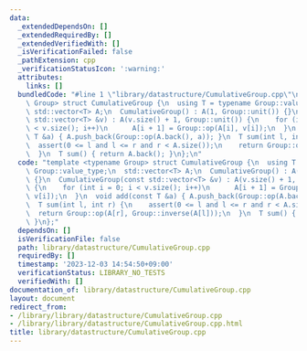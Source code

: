 ```yaml
---
data:
  _extendedDependsOn: []
  _extendedRequiredBy: []
  _extendedVerifiedWith: []
  _isVerificationFailed: false
  _pathExtension: cpp
  _verificationStatusIcon: ':warning:'
  attributes:
    links: []
  bundledCode: "#line 1 \"library/datastructure/CumulativeGroup.cpp\"\ntemplate <typename\
    \ Group> struct CumulativeGroup {\n  using T = typename Group::value_type;\n \
    \ std::vector<T> A;\n  CumulativeGroup() : A(1, Group::unit()) {}\n  CumulativeGroup(const\
    \ std::vector<T> &v) : A(v.size() + 1, Group::unit()) {\n    for (int i = 0; i\
    \ < v.size(); i++)\n      A[i + 1] = Group::op(A[i], v[i]);\n  }\n  void add(const\
    \ T &a) { A.push_back(Group::op(A.back(), a)); }\n  T sum(int l, int r) {\n  \
    \  assert(0 <= l and l <= r and r < A.size());\n    return Group::op(A[r], Group::inverse(A[l]));\n\
    \  }\n  T sum() { return A.back(); }\n};\n"
  code: "template <typename Group> struct CumulativeGroup {\n  using T = typename\
    \ Group::value_type;\n  std::vector<T> A;\n  CumulativeGroup() : A(1, Group::unit())\
    \ {}\n  CumulativeGroup(const std::vector<T> &v) : A(v.size() + 1, Group::unit())\
    \ {\n    for (int i = 0; i < v.size(); i++)\n      A[i + 1] = Group::op(A[i],\
    \ v[i]);\n  }\n  void add(const T &a) { A.push_back(Group::op(A.back(), a)); }\n\
    \  T sum(int l, int r) {\n    assert(0 <= l and l <= r and r < A.size());\n  \
    \  return Group::op(A[r], Group::inverse(A[l]));\n  }\n  T sum() { return A.back();\
    \ }\n};"
  dependsOn: []
  isVerificationFile: false
  path: library/datastructure/CumulativeGroup.cpp
  requiredBy: []
  timestamp: '2023-12-03 14:54:50+09:00'
  verificationStatus: LIBRARY_NO_TESTS
  verifiedWith: []
documentation_of: library/datastructure/CumulativeGroup.cpp
layout: document
redirect_from:
- /library/library/datastructure/CumulativeGroup.cpp
- /library/library/datastructure/CumulativeGroup.cpp.html
title: library/datastructure/CumulativeGroup.cpp
---
```


